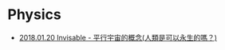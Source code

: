 # Physics

- [2018.01.20 Invisable - 平行宇宙的概念(人類是可以永生的嗎？)](https://medium.com/@maximilianhuang/2018-01-20-1501e23ac16c)
